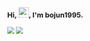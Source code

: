 ### Hi, <img src="https://github.com/rajput2107/rajput2107/blob/master/Assets/Hi.gif" width="24px" height="24px">, I'm bojun1995.

<img align="center" src="https://bojun1995-readme.vercel.app/api?username=bojun1995&show_icons=true&count_private=true&border_radius=12&title_color=58a6ff&bg_color=161b22&show_owner=true&text_color=c9d1d9&icon_color=58a6ff&hide_border=true&locale=cn" />

<img align="center" src="https://bojun1995-readme.vercel.app/api/top-langs/?username=bojun1995&show_icons=true&count_private=true&border_radius=12&layout=compact&title_color=58a6ff&bg_color=161b22&show_owner=true&text_color=c9d1d9&icon_color=58a6ff&hide_border=true&locale=cn" />
